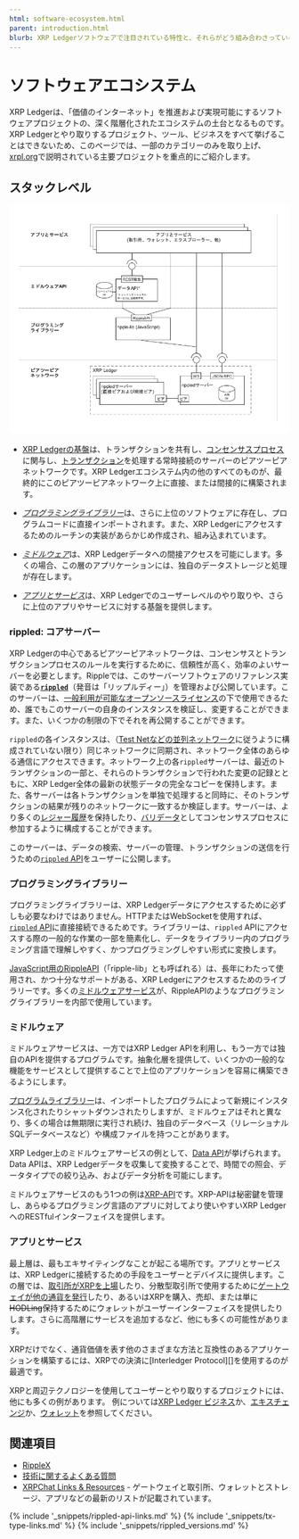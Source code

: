 ```yaml
---
html: software-ecosystem.html
parent: introduction.html
blurb: XRP Ledgerソフトウェアで注目されている特性と、それらがどう組み合わさっているのか大まかに紹介します。
---
```

# ソフトウェアエコシステム

XRP Ledgerは、「価値のインターネット」を推進および実現可能にするソフトウェアプロジェクトの、深く階層化されたエコシステムの土台となるものです。XRP Ledgerとやり取りするプロジェクト、ツール、ビジネスをすべて挙げることはできないため、このページでは、一部のカテゴリーのみを取り上げ、[xrpl.org](https://xrpl.org)で説明されている主要プロジェクトを重点的にご紹介します。

## スタックレベル

[![4層からなるエコシステムの図: 最下層にはXRP Ledgerのピアツーピアネットワーク、その上にプログラミングライブラリー、次にミドルウェア、そして最上層にアプリとサービスがあります。](img/ecosystem.ja.png)](img/ecosystem.ja.png)

- [XRP Ledgerの基盤](#rippled-コアサーバー)は、トランザクションを共有し、[コンセンサスプロセス](consensus.html)に関与し、[トランザクション](transaction-basics.html)を処理する常時接続のサーバーのピアツーピアネットワークです。XRP Ledgerエコシステム内の他のすべてのものが、最終的にこのピアツーピアネットワーク上に直接、または間接的に構築されます。

- [_プログラミングライブラリー_](#プログラミングライブラリー)は、さらに上位のソフトウェアに存在し、プログラムコードに直接インポートされます。また、XRP Ledgerにアクセスするためのルーチンの実装があらかじめ作成され、組み込まれています。

- [_ミドルウェア_](#ミドルウェア)は、XRP Ledgerデータへの間接アクセスを可能にします。多くの場合、この層のアプリケーションには、独自のデータストレージと処理が存在します。

- [_アプリとサービス_](#アプリとサービス)は、XRP Ledgerでのユーザーレベルのやり取りや、さらに上位のアプリやサービスに対する基盤を提供します。


### rippled: コアサーバー

XRP Ledgerの中心であるピアツーピアネットワークは、コンセンサスとトランザクションプロセスのルールを実行するために、信頼性が高く、効率のよいサーバーを必要とします。Rippleでは、このサーバーソフトウェアのリファレンス実装である[**`rippled`**](the-rippled-server.html)（発音は「リップルディー」）を管理および公開しています。このサーバーは、[一般利用が可能なオープンソースライセンス](https://github.com/ripple/rippled/blob/develop/LICENSE)の下で使用できるため、誰でもこのサーバーの自身のインスタンスを検証し、変更することができます。また、いくつかの制限の下でそれを再公開することができます。

`rippled`の各インスタンスは、（[Test Netなどの並列ネットワーク](parallel-networks.html)に従うように構成されていない限り）同じネットワークに同期され、ネットワーク全体のあらゆる通信にアクセスできます。ネットワーク上の各`rippled`サーバーは、最近のトランザクションの一部と、それらのトランザクションで行われた変更の記録とともに、XRP Ledger全体の最新の状態データの完全なコピーを保持します。また、各サーバーは各トランザクションを単独で処理すると同時に、そのトランザクションの結果が残りのネットワークに一致するか検証します。サーバーは、より多くの[レジャー履歴](ledger-history.html)を保持したり、[バリデータ](rippled-server-modes.html#バリデータを運用する理由)としてコンセンサスプロセスに参加するように構成することができます。

このサーバーは、データの検索、サーバーの管理、トランザクションの送信を行うための[`rippled` API](rippled-api.html)をユーザーに公開します。

### プログラミングライブラリー

プログラミングライブラリーは、XRP Ledgerデータにアクセスするために必ずしも必要なわけではありません。HTTPまたはWebSocketを使用すれば、[`rippled` API](rippled-api.html)に直接接続できるためです。ライブラリーは、`rippled` APIにアクセスする際の一般的な作業の一部を簡素化し、データをライブラリー内のプログラミング言語で理解しやすく、かつプログラミングしやすい形式に変換します。

[JavaScript用のRippleAPI](get-started-with-rippleapi-for-javascript.html)（「ripple-lib」とも呼ばれる）は、長年にわたって使用され、かつ十分なサポートがある、XRP Ledgerにアクセスするためのライブラリーです。多くの[ミドルウェアサービス](#ミドルウェア)が、RippleAPIのようなプログラミングライブラリーを内部で使用しています。

### ミドルウェア

ミドルウェアサービスは、一方ではXRP Ledger APIを利用し、もう一方では独自のAPIを提供するプログラムです。抽象化層を提供して、いくつかの一般的な機能をサービスとして提供することで上位のアプリケーションを容易に構築できるようにします。

[プログラムライブラリー](#プログラミングライブラリー)は、インポートしたプログラムによって新規にインスタンス化されたりシャットダウンされたりしますが、ミドルウェアはそれと異なり、多くの場合は無期限に実行され続け、独自のデータベース（リレーショナルSQLデータベースなど）や構成ファイルを持つことがあります。

XRP Ledger上のミドルウェアサービスの例として、[Data API](data-api.html)が挙げられます。Data APIは、XRP Ledgerデータを収集して変換することで、時間での照会、データタイプでの絞り込み、およびデータ分析を可能にします。

ミドルウェアサービスのもう1つの例は[XRP-API](xrp-api.html)です。XRP-APIは秘密鍵を管理し、あらゆるプログラミング言語のアプリに対してより使いやすいXRP LedgerへのRESTfulインターフェイスを提供します。


### アプリとサービス

最上層は、最もエキサイティングなことが起こる場所です。アプリとサービスは、XRP Ledgerに接続するための手段をユーザーとデバイスに提供します。この層では、[取引所がXRPを上場](list-xrp-as-an-exchange.html)したり、分散型取引所で使用するために[ゲートウェイが他の通貨を発行](become-an-xrp-ledger-gateway.html)したり、あるいはXRPを購入、売却、または単に<s>HODLing</s>保持するためにウォレットがユーザーインターフェイスを提供したりします。さらに高階層にサービスを追加するなど、他にも多くの可能性があります。

XRPだけでなく、通貨価値を表す他のさまざまな方法と互換性のあるアプリケーションを構築するには、XRPでの決済に[Interledger Protocol][]を使用するのが最適です。

XRPと周辺テクノロジーを使用してユーザーとやり取りするプロジェクトには、他にも多くの例があります。 例については[XRP Ledger ビジネス](businesses.html)か、[エキスチェンジ](exchanges.html)か、[ウォレット](wallets.html)を参照してください。


## 関連項目

- [RippleX](https://ripplex.io/)
- [技術に関するよくある質問](technical-faq.html)
- [XRPChat Links & Resources](https://www.xrpchat.com/links/) - ゲートウェイと取引所、ウォレットとストレージ、アプリなどの最新のリストが記載されています。

<!--{# common link defs #}-->
{% include '_snippets/rippled-api-links.md' %}
{% include '_snippets/tx-type-links.md' %}
{% include '_snippets/rippled_versions.md' %}
